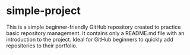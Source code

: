 # simple-project
This is a simple beginner-friendly GitHub repository created to practice basic repository management.   It contains only a README.md file with an introduction to the project.   Ideal for GitHub beginners to quickly add repositories to their portfolio.

